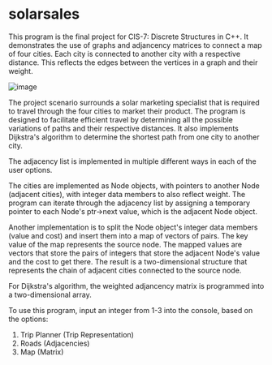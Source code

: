 # solarsales

This program is the final project for CIS-7: Discrete Structures in C++.  It demonstrates the use of graphs and adjancency matrices to connect a map of four cities. Each city is connected to another city with a respective distance.  This reflects the edges between the vertices in a graph and their weight. 

![image](https://github.com/davastor/solarsales/assets/25750009/c1c605e2-2149-4c41-9de3-6cdd3c5f2cfa)

The project scenario surrounds a solar marketing specialist that is required to travel through the four cities to market their product.  The program is designed to facilitate efficient travel by determining all the possible variations of paths and their respective distances.  It also implements Dijkstra's algorithm to determine the shortest path from one city to another city.  

The adjacency list is implemented in multiple different ways in each of the user options.  

The cities are implemented as Node objects, with pointers to another Node (adjacent cities), with integer data members to also reflect weight.  The program can iterate through the adjacency list by assigning a temporary pointer to each Node's ptr->next value, which is the adjacent Node object.  

Another implementation is to split the Node object's integer data members (value and cost) and insert them into a map of vectors of pairs.  The key value of the map represents the source node.  The mapped values are vectors that store the pairs of integers that store the adjacent Node's value and the cost to get there.  The result is a two-dimensional structure that represents the chain of adjacent cities connected to the source node.  

For Dijkstra's algorithm, the weighted adjancency matrix is programmed into a two-dimensional array.  

To use this program, input an integer from 1-3 into the console, based on the options:

1. Trip Planner (Trip Representation)
2. Roads (Adjacencies)
3. Map (Matrix)
